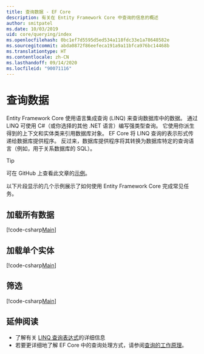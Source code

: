 ```yaml
---
title: 查询数据 - EF Core
description: 有关在 Entity Framework Core 中查询的信息的概述
author: smitpatel
ms.date: 10/03/2019
uid: core/querying/index
ms.openlocfilehash: 0bc1ef7d5595d5ed534a118fdc33e1a78648582e
ms.sourcegitcommit: abda0872f86eefeca191a9a11bfca976bc14468b
ms.translationtype: HT
ms.contentlocale: zh-CN
ms.lasthandoff: 09/14/2020
ms.locfileid: "90071116"
---
```

# <a name="querying-data"></a>查询数据

Entity Framework Core 使用语言集成查询 (LINQ) 来查询数据库中的数据。 通过 LINQ 可使用 C#（或你选择的其他 .NET 语言）编写强类型查询。 它使用你派生得到的上下文和实体类来引用数据库对象。 EF Core 将 LINQ 查询的表示形式传递给数据库提供程序。 反过来，数据库提供程序将其转换为数据库特定的查询语言（例如，用于关系数据库的 SQL）。

> [!TIP]
> 可在 GitHub 上查看此文章的[示例](https://github.com/dotnet/EntityFramework.Docs/tree/master/samples/core/Querying)。

以下片段显示的几个示例展示了如何使用 Entity Framework Core 完成常见任务。

## <a name="loading-all-data"></a>加载所有数据

[!code-csharp[Main](../../../samples/core/Querying/Basics/Sample.cs#LoadingAllData)]

## <a name="loading-a-single-entity"></a>加载单个实体

[!code-csharp[Main](../../../samples/core/Querying/Basics/Sample.cs#LoadingSingleEntity)]

## <a name="filtering"></a>筛选

[!code-csharp[Main](../../../samples/core/Querying/Basics/Sample.cs#Filtering)]

## <a name="further-readings"></a>延伸阅读

- 了解有关 [LINQ 查询表达式](/dotnet/csharp/programming-guide/concepts/linq/basic-linq-query-operations)的详细信息
- 若要更详细地了解 EF Core 中的查询处理方式，请参阅[查询的工作原理](xref:core/querying/how-query-works)。

